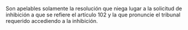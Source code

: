 Son apelables solamente la resolución que niega lugar a la solicitud de inhibición a que se refiere el artículo 102 y la que pronuncie el tribunal requerido accediendo a la inhibición.